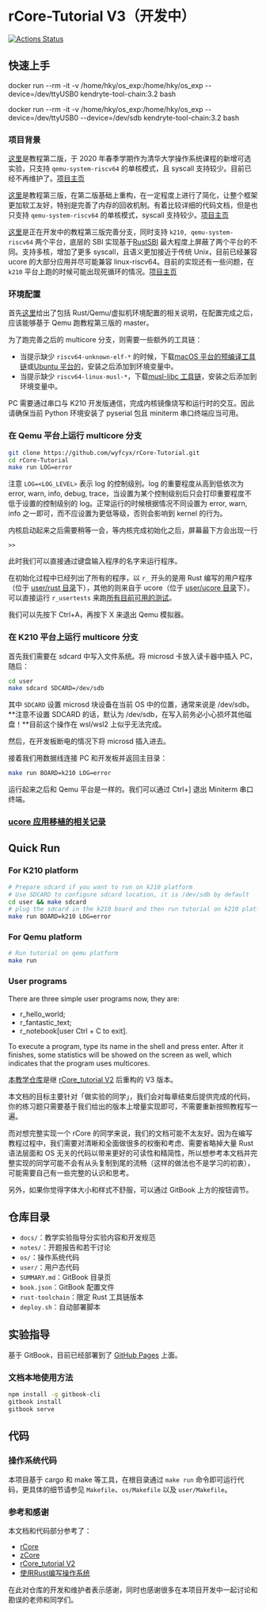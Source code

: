 # rCore-Tutorial V3（开发中）

[![Actions Status](https://github.com/rcore-os/rCore-Tutorial/workflows/CI/badge.svg?branch=master)](https://github.com/rcore-os/rCore-Tutorial/actions)

## 快速上手

docker run --rm -it -v /home/hky/os_exp:/home/hky/os_exp --device=/dev/ttyUSB0 kendryte-tool-chain:3.2 bash     

docker run --rm -it -v /home/hky/os_exp:/home/hky/os_exp --device=/dev/ttyUSB0 --device=/dev/sdb kendryte-tool-chain:3.2 bash
### 项目背景

[这里](https://rcore-os.github.io/rCore_tutorial_doc/)是教程第二版，于 2020 年春季学期作为清华大学操作系统课程的新增可选实验，只支持 `qemu-system-riscv64` 的单核模式，且 syscall 支持较少。目前已经不再维护了。[项目主页](http://os.cs.tsinghua.edu.cn/oscourse/OsTrain2019/g7)

[这里](https://github.com/rcore-os/rCore-Tutorial/)是教程第三版，在第二版基础上重构，在一定程度上进行了简化，让整个框架更加软工友好，特别是完善了内存的回收机制。有着比较详细的代码文档，但是也只支持 `qemu-system-riscv64` 的单核模式，syscall 支持较少。[项目主页](http://os.cs.tsinghua.edu.cn/oscourse/OS2020spring/projects/g06)

[这里](https://github.com/wyfcyx/rCore-Tutorial/tree/multicore)是正在开发中的教程第三版完善分支，同时支持 `k210, qemu-system-riscv64` 两个平台，底层的 SBI 实现基于[RustSBI](https://github.com/luojia65/rustsbi) 最大程度上屏蔽了两个平台的不同。支持多核，增加了更多 syscall，且语义更加接近于传统 Unix，目前已经兼容 ucore 的大部分应用并尽可能兼容 linux-riscv64。目前的实现还有一些问题，在 `k210` 平台上跑的时候可能出现死循环的情况。[项目主页](http://os.cs.tsinghua.edu.cn/oscourse/OsTrain2020/g1)

### 环境配置

首先[这里](https://rcore-os.github.io/rCore-Tutorial-deploy/docs/pre-lab/env.html)给出了包括 Rust/Qemu/虚拟机环境配置的相关说明，在配置完成之后，应该能够基于 Qemu 跑教程第三版的 master。

为了跑完善之后的 multicore 分支，则需要一些额外的工具链：

* 当提示缺少 `riscv64-unknown-elf-*` 的时候，下载[macOS 平台的预编译工具链](https://static.dev.sifive.com/dev-tools/riscv64-unknown-elf-gcc-8.3.0-2020.04.0-x86_64-apple-darwin.tar.gz?_ga=2.230260892.1021855761.1603335606-1708912445.1603335606)或[Ubuntu 平台的](https://static.dev.sifive.com/dev-tools/riscv64-unknown-elf-gcc-8.3.0-2020.04.0-x86_64-linux-ubuntu14.tar.gz?_ga=2.230260892.1021855761.1603335606-1708912445.1603335606)，安装之后添加到环境变量中。
* 当提示缺少 `riscv64-linux-musl-*`，下载[musl-libc 工具链](https://musl.cc/riscv64-linux-musl-cross.tgz)，安装之后添加到环境变量中。

PC 需要通过串口与 K210 开发版通信，完成内核镜像烧写和运行时的交互。因此请确保当前 Python 环境安装了 pyserial 包且 miniterm 串口终端应当可用。

### 在 Qemu 平台上运行 multicore 分支

```sh
git clone https://github.com/wyfcyx/rCore-Tutorial.git
cd rCore-Tutorial
make run LOG=error
```

注意 `LOG=<LOG_LEVEL>` 表示 log 的控制级别。log 的重要程度从高到低依次为 error, warn, info, debug, trace，当设置为某个控制级别后只会打印重要程度不低于设置的控制级别的 log。正常运行的时候根据情况不同设置为 error, warn, info 之一即可，而不应设置为更低等级，否则会影响到 kernel 的行为。

内核启动起来之后需要稍等一会，等内核完成初始化之后，屏幕最下方会出现一行 

```
>> 
```

此时我们可以直接通过键盘输入程序的名字来运行程序。

在初始化过程中已经列出了所有的程序，以 `r_` 开头的是用 Rust 编写的用户程序（位于 [user/rust 目录](https://github.com/wyfcyx/rCore-Tutorial/tree/multicore/user/rust/src/bin)下），其他的则来自于 ucore（位于 [user/ucore 目录](https://github.com/wyfcyx/rCore-Tutorial/tree/multicore/user/ucore/src)下）。可以直接运行 `r_usertests` 来跑[所有目前可用的测试](https://github.com/wyfcyx/rCore-Tutorial/blob/multicore/user/rust/src/bin/r_usertests.rs#L7)。

我们可以先按下 Ctrl+A，再按下 X 来退出 Qemu 模拟器。

### 在 K210 平台上运行 multicore 分支

首先我们需要在 sdcard 中写入文件系统。将 microsd 卡放入读卡器中插入 PC，随后：

```sh
cd user
make sdcard SDCARD=/dev/sdb
```

其中 `SDCARD` 设置 microsd 块设备在当前 OS 中的位置，通常来说是 /dev/sdb。**注意不设置 SDCARD 的话，默认为 /dev/sdb，在写入前务必小心损坏其他磁盘！**目前这个操作在 wsl/wsl2 上似乎无法完成。

然后，在开发板断电的情况下将 microsd 插入进去。

接着我们用数据线连接 PC 和开发板并返回主目录：

```sh
make run BOARD=k210 LOG=error
```

运行起来之后和 Qemu 平台是一样的。我们可以通过 Ctrl+] 退出 Miniterm 串口终端。

### [ucore 应用移植的相关记录](https://github.com/wyfcyx/osnotes/blob/master/book/%E4%BB%8E%E9%9B%B6%E5%BC%80%E5%A7%8B%E7%9A%84%E7%BC%9D%E5%90%88%E4%B9%8B%E6%97%85.md#ucore-%E5%BA%94%E7%94%A8%E7%A7%BB%E6%A4%8D)

## Quick Run
### For K210 platform
```sh
# Prepare sdcard if you want to run on k210 platform
# Use SDCARD to configure sdcard location, it is /dev/sdb by default
cd user && make sdcard
# plug the sdcard in the k210 board and then run tutorial on k210 platform
make run BOARD=k210 LOG=error
```
### For Qemu platform
```sh
# Run tutorial on qemu platform
make run
```
### User programs
There are three simple user programs now, they are:
* r_hello_world;
* r_fantastic_text;
* r_notebook[user Ctrl + C to exit].

To execute a program, type its name in the shell and press enter.
After it finishes, some statistics will be showed on the screen as well, which indicates that the program uses multicores.

[本教学仓库](https://github.com/rcore-os/rCore-Tutorial)是继 [rCore_tutorial V2](https://rcore-os.github.io/rCore_tutorial_doc/) 后重构的 V3 版本。

本文档的目标主要针对「做实验的同学」，我们会对每章结束后提供完成的代码，你的练习题只需要基于我们给出的版本上增量实现即可，不需要重新按照教程写一遍。

而对想完整实现一个 rCore 的同学来说，我们的文档可能不太友好。因为在编写教程过程中，我们需要对清晰和全面做很多的权衡和考虑、需要省略掉大量 Rust 语法层面和 OS 无关的代码以带来更好的可读性和精简性，所以想参考本文档并完整实现的同学可能不会有从头复制到尾的流畅（这样的做法也不是学习的初衷），可能需要自己有一些完整的认识和思考。

另外，如果你觉得字体大小和样式不舒服，可以通过 GitBook 上方的按钮调节。

## 仓库目录

- `docs/`：教学实验指导分实验内容和开发规范
- `notes/`：开题报告和若干讨论
- `os/`：操作系统代码
- `user/`：用户态代码
- `SUMMARY.md`：GitBook 目录页
- `book.json`：GitBook 配置文件
- `rust-toolchain`：限定 Rust 工具链版本
- `deploy.sh`：自动部署脚本
<!-- Rust 工具链版本需要根据时间更新 -->

## 实验指导

基于 GitBook，目前已经部署到了 [GitHub Pages](https://rcore-os.github.io/rCore-Tutorial-deploy/) 上面。

### 文档本地使用方法

<!-- 下面的代码不再使用标签，因为也同时会渲染到 GitHub 的项目首页 -->
```bash
npm install -g gitbook-cli
gitbook install
gitbook serve
```

## 代码

### 操作系统代码
本项目基于 cargo 和 make 等工具，在根目录通过 `make run` 命令即可运行代码，更具体的细节请参见 `Makefile`、`os/Makefile` 以及 `user/Makefile`。

### 参考和感谢

本文档和代码部分参考了：
- [rCore](https://github.com/rcore-os/rCore)
- [zCore](https://github.com/rcore-os/zCore)
- [rCore_tutorial V2](https://rcore-os.github.io/rCore_tutorial_doc/)
- [使用Rust编写操作系统](https://github.com/rustcc/writing-an-os-in-rust)

在此对仓库的开发和维护者表示感谢，同时也感谢很多在本项目开发中一起讨论和勘误的老师和同学们。

<!-- TODO LICENSE -->
